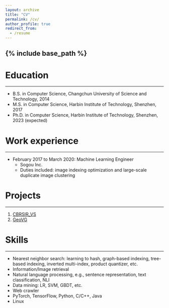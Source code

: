 ```yaml
---
layout: archive
title: "CV"
permalink: /cv/
author_profile: true
redirect_from:
  - /resume
---
```


{% include base_path %}
------

Education
======
------
* B.S. in Computer Science, Changchun University of Science and Technology, 2014
* M.S. in Computer Science, Harbin Institute of Technology, Shenzhen, 2017
* Ph.D. in Computer Science, Harbin Institute of Technology, Shenzhen, 2023 (expected)

Work experience
======
------
* February 2017 to March 2020: Machine Learning Engineer
  * Sogou Inc.
  * Duties included: image indexing optimization and large-scale duplicate image clustering

<!--Publications
======
------
  <ul>{% for post in site.publications %}
    {% include archive-single-cv.html %}
  {% endfor %}</ul>
-->

Projects
======
------
1. [CBRSIR_VS](https://github.com/sunyuxi/CBRSIRVS)
2. [GeoVG](https://sunyuxi.github.io/publication/GeoVG) 

Skills
======
------
* Nearest neighbor search: learning to hash, graph-based indexing, tree-based indexing, inverted multi-index, product quantizer, etc.
* Information/Image retrieval
* Natural language processing, e.g., sentence representation, text classification, NLI
* Data mining: LR, SVM, GBDT, etc.
* Web crawler
* PyTorch, TensorFlow, Python, C/C++, Java
* Linux

